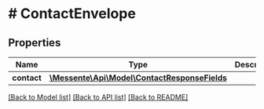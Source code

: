 # # ContactEnvelope

## Properties

Name | Type | Description | Notes
------------ | ------------- | ------------- | -------------
**contact** | [**\Messente\Api\Model\ContactResponseFields**](ContactResponseFields.md) |  | [optional] 

[[Back to Model list]](../../README.md#documentation-for-models) [[Back to API list]](../../README.md#documentation-for-api-endpoints) [[Back to README]](../../README.md)


